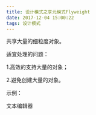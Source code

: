 ```yaml
---
title: 设计模式之享元模式Flyweight
date: 2017-12-04 15:00:22
tags: 设计模式
---
```

共享大量的细粒度对象。

<!--more-->

适宜处理的问题：

1.高效的支持大量的对象；

2.避免创建大量的对象。


示例：

文本编辑器
